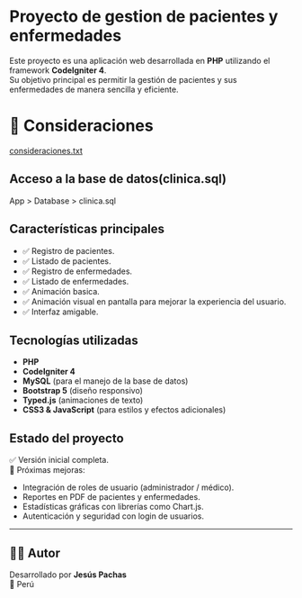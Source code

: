 # Proyecto de gestion de pacientes y enfermedades 

Este proyecto es una aplicación web desarrollada en **PHP** utilizando el framework **CodeIgniter 4**.  
Su objetivo principal es permitir la gestión de pacientes y sus enfermedades de manera sencilla y eficiente.

# 📄 Consideraciones
[consideraciones.txt](consideraciones.txt)

## Acceso a la base de datos(clinica.sql)
App > Database > clinica.sql

## Características principales
- ✅ Registro de pacientes.  
- ✅ Listado de pacientes.  
- ✅ Registro de enfermedades.  
- ✅ Listado de enfermedades.  
- ✅ Animación basica.  
- ✅ Animación visual en pantalla para mejorar la experiencia del usuario.  
- ✅ Interfaz amigable.

## Tecnologías utilizadas

- **PHP**  
- **CodeIgniter 4**  
- **MySQL** (para el manejo de la base de datos)  
- **Bootstrap 5** (diseño responsivo)  
- **Typed.js** (animaciones de texto)  
- **CSS3 & JavaScript** (para estilos y efectos adicionales)

## Estado del proyecto  

✅ Versión inicial completa.  
🚀 Próximas mejoras:  
- Integración de roles de usuario (administrador / médico).  
- Reportes en PDF de pacientes y enfermedades.  
- Estadísticas gráficas con librerías como Chart.js.  
- Autenticación y seguridad con login de usuarios.  

---

## 👨‍💻 Autor  

Desarrollado por **Jesús Pachas**  
📍 Perú  